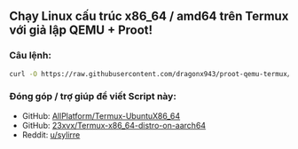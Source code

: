 ## Chạy Linux cấu trúc x86_64 / amd64 trên Termux với giả lập QEMU + Proot!

### Câu lệnh:

```bash 
curl -O https://raw.githubusercontent.com/dragonx943/proot-qemu-termux/main/install.sh && chmod a+x install.sh && bash install.sh
```

### Đóng góp / trợ giúp để viết Script này:
- GitHub: [AllPlatform/Termux-UbuntuX86_64](https://github.com/AllPlatform/Termux-UbuntuX86_64)
- GitHub: [23xvx/Termux-x86_64-distro-on-aarch64](https://github.com/23xvx/Termux-x86_64-distro-on-aarch64)
- Reddit: [u/sylirre](https://www.reddit.com/r/termux/comments/1cbxdjp/easy_way_to_install_x86_64_linux_distro_on_termux/)
